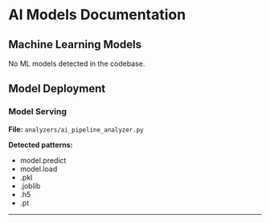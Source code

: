 # AI Models Documentation

## Machine Learning Models

No ML models detected in the codebase.

## Model Deployment

### Model Serving

**File:** `analyzers/ai_pipeline_analyzer.py`

**Detected patterns:**
- model.predict
- model.load
- .pkl
- .joblib
- .h5
- .pt

---

